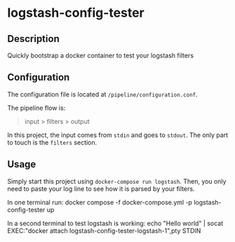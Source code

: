 # logstash-config-tester

## Description
Quickly bootstrap a docker container to test your logstash filters

## Configuration
The configuration file is located at `/pipeline/configuration.conf`.

The pipeline flow is:
> input > filters > output 

In this project, the input comes from `stdin` and goes to `stdout`. The only part to touch is the `filters` section. 

## Usage
Simply start this project using `docker-compose run logstash`. 
Then, you only need to paste your log line to see how it is parsed by your filters.

In one terminal run:
docker compose -f docker-compose.yml -p logstash-config-tester up

In a second terminal to test logstash is working:
echo "Hello world" | socat EXEC:"docker attach logstash-config-tester-logstash-1",pty STDIN
